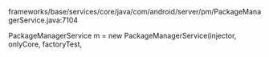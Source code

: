 

frameworks/base/services/core/java/com/android/server/pm/PackageManagerService.java:7104

PackageManagerService m = new PackageManagerService(injector, onlyCore, factoryTest,